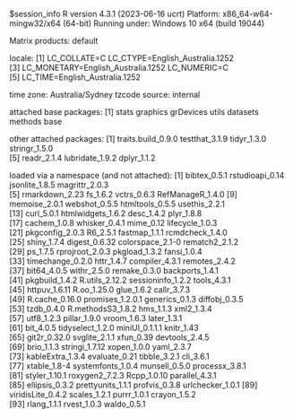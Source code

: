 $session_info
R version 4.3.1 (2023-06-16 ucrt)
Platform: x86_64-w64-mingw32/x64 (64-bit)
Running under: Windows 10 x64 (build 19044)

Matrix products: default


locale:
[1] LC_COLLATE=C                       LC_CTYPE=English_Australia.1252   
[3] LC_MONETARY=English_Australia.1252 LC_NUMERIC=C                      
[5] LC_TIME=English_Australia.1252    

time zone: Australia/Sydney
tzcode source: internal

attached base packages:
[1] stats     graphics  grDevices utils     datasets  methods   base     

other attached packages:
[1] traits.build_0.9.0 testthat_3.1.9     tidyr_1.3.0        stringr_1.5.0     
[5] readr_2.1.4        lubridate_1.9.2    dplyr_1.1.2       

loaded via a namespace (and not attached):
 [1] bibtex_0.5.1      rstudioapi_0.14   jsonlite_1.8.5    magrittr_2.0.3   
 [5] rmarkdown_2.23    fs_1.6.2          vctrs_0.6.3       RefManageR_1.4.0 
 [9] memoise_2.0.1     webshot_0.5.5     htmltools_0.5.5   usethis_2.2.1    
[13] curl_5.0.1        htmlwidgets_1.6.2 desc_1.4.2        plyr_1.8.8       
[17] cachem_1.0.8      whisker_0.4.1     mime_0.12         lifecycle_1.0.3  
[21] pkgconfig_2.0.3   R6_2.5.1          fastmap_1.1.1     rcmdcheck_1.4.0  
[25] shiny_1.7.4       digest_0.6.32     colorspace_2.1-0  rematch2_2.1.2   
[29] ps_1.7.5          rprojroot_2.0.3   pkgload_1.3.2     fansi_1.0.4      
[33] timechange_0.2.0  httr_1.4.7        compiler_4.3.1    remotes_2.4.2    
[37] bit64_4.0.5       withr_2.5.0       remake_0.3.0      backports_1.4.1  
[41] pkgbuild_1.4.2    R.utils_2.12.2    sessioninfo_1.2.2 tools_4.3.1      
[45] httpuv_1.6.11     R.oo_1.25.0       glue_1.6.2        callr_3.7.3      
[49] R.cache_0.16.0    promises_1.2.0.1  generics_0.1.3    diffobj_0.3.5    
[53] tzdb_0.4.0        R.methodsS3_1.8.2 hms_1.1.3         xml2_1.3.4       
[57] utf8_1.2.3        pillar_1.9.0      vroom_1.6.3       later_1.3.1      
[61] bit_4.0.5         tidyselect_1.2.0  miniUI_0.1.1.1    knitr_1.43       
[65] git2r_0.32.0      svglite_2.1.1     xfun_0.39         devtools_2.4.5   
[69] brio_1.1.3        stringi_1.7.12    xopen_1.0.0       yaml_2.3.7       
[73] kableExtra_1.3.4  evaluate_0.21     tibble_3.2.1      cli_3.6.1        
[77] xtable_1.8-4      systemfonts_1.0.4 munsell_0.5.0     processx_3.8.1   
[81] styler_1.10.1     roxygen2_7.2.3    Rcpp_1.0.10       parallel_4.3.1   
[85] ellipsis_0.3.2    prettyunits_1.1.1 profvis_0.3.8     urlchecker_1.0.1 
[89] viridisLite_0.4.2 scales_1.2.1      purrr_1.0.1       crayon_1.5.2     
[93] rlang_1.1.1       rvest_1.0.3       waldo_0.5.1      

